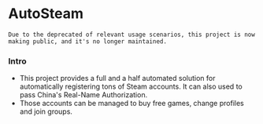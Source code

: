 # AutoSteam
```code
Due to the deprecated of relevant usage scenarios, this project is now making public, and it's no longer maintained.
```

### Intro
 - This project provides a full and a half automated solution for automatically registering tons of Steam accounts. It can also used to pass China's Real-Name Authorization.    
 - Those accounts can be managed to buy free games, change profiles and join groups.
